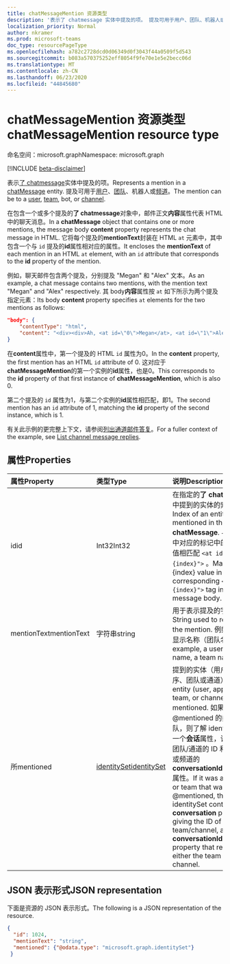 ```yaml
---
title: chatMessageMention 资源类型
description: '表示了 chatmessage 实体中提及的项。 提及可用于用户、团队、机器人或频道。 '
localization_priority: Normal
author: nkramer
ms.prod: microsoft-teams
doc_type: resourcePageType
ms.openlocfilehash: a782c2728dcd0d06349d0f3043f44a0509f5d543
ms.sourcegitcommit: b083a570375252eff8054f9fe70e1e5e2becc06d
ms.translationtype: MT
ms.contentlocale: zh-CN
ms.lasthandoff: 06/23/2020
ms.locfileid: "44845680"
---
```

# <a name="chatmessagemention-resource-type"></a><span data-ttu-id="f9b66-104">chatMessageMention 资源类型</span><span class="sxs-lookup"><span data-stu-id="f9b66-104">chatMessageMention resource type</span></span>

<span data-ttu-id="f9b66-105">命名空间：microsoft.graph</span><span class="sxs-lookup"><span data-stu-id="f9b66-105">Namespace: microsoft.graph</span></span>

[!INCLUDE [beta-disclaimer](../../includes/beta-disclaimer.md)]

<span data-ttu-id="f9b66-106">表示[了 chatmessage](chatmessage.md)实体中提及的项。</span><span class="sxs-lookup"><span data-stu-id="f9b66-106">Represents a mention in a [chatMessage](chatmessage.md) entity.</span></span> <span data-ttu-id="f9b66-107">提及可用于[用户](user.md)、[团队](team.md)、机器人或[频道](channel.md)。</span><span class="sxs-lookup"><span data-stu-id="f9b66-107">The mention can be to a [user](user.md), [team](team.md), bot, or [channel](channel.md).</span></span> 

<span data-ttu-id="f9b66-108">在包含一个或多个提及的**了 chatmessage**对象中，邮件正文**内容**属性代表 HTML 中的聊天消息。</span><span class="sxs-lookup"><span data-stu-id="f9b66-108">In a **chatMessage** object that contains one or more mentions, the message body **content** property represents the chat message in HTML.</span></span> <span data-ttu-id="f9b66-109">它将每个提及的**mentionText**封装在 HTML `at` 元素中，其中包含一个与 `id` 提及的**id**属性相对应的属性。</span><span class="sxs-lookup"><span data-stu-id="f9b66-109">It encloses the **mentionText** of each mention in an HTML `at` element, with an `id` attribute that corresponds to the **id** property of the mention.</span></span>

<span data-ttu-id="f9b66-110">例如，聊天邮件包含两个提及，分别提及 "Megan" 和 "Alex" 文本。</span><span class="sxs-lookup"><span data-stu-id="f9b66-110">As an example, a chat message contains two mentions, with the mention text "Megan" and "Alex" respectively.</span></span> <span data-ttu-id="f9b66-111">其 body**内容**属性按 `at` 如下所示为两个提及指定元素：</span><span class="sxs-lookup"><span data-stu-id="f9b66-111">Its body **content** property specifies `at` elements for the two mentions as follows:</span></span>

``` json
"body": {
    "contentType": "html",
    "content": "<div><div>Ah, <at id=\"0\">Megan</at>, <at id=\"1\">Alex</at>, I saw them in a separate folder. Thanks!</div>\n</div>"
}
```

<span data-ttu-id="f9b66-112">在**content**属性中，第一个提及的 HTML `id` 属性为0。</span><span class="sxs-lookup"><span data-stu-id="f9b66-112">In the **content** property, the first mention has an HTML `id` attribute of 0.</span></span> <span data-ttu-id="f9b66-113">这对应于**chatMessageMention**的第一个实例的**id**属性，也是0。</span><span class="sxs-lookup"><span data-stu-id="f9b66-113">This corresponds to the **id** property of that first instance of **chatMessageMention**, which is also 0.</span></span>

<span data-ttu-id="f9b66-114">第二个提及的 `id` 属性为1，与第二个实例的**id**属性相匹配，即1。</span><span class="sxs-lookup"><span data-stu-id="f9b66-114">The second mention has an `id` attribute of 1, matching the **id** property of the second instance, which is 1.</span></span>

<span data-ttu-id="f9b66-115">有关此示例的更完整上下文，请参阅[列出通道邮件答复](../api/channel-list-messagereplies.md#example)。</span><span class="sxs-lookup"><span data-stu-id="f9b66-115">For a fuller context of the example, see [List channel message replies](../api/channel-list-messagereplies.md#example).</span></span>

## <a name="properties"></a><span data-ttu-id="f9b66-116">属性</span><span class="sxs-lookup"><span data-stu-id="f9b66-116">Properties</span></span>
| <span data-ttu-id="f9b66-117">属性</span><span class="sxs-lookup"><span data-stu-id="f9b66-117">Property</span></span>     | <span data-ttu-id="f9b66-118">类型</span><span class="sxs-lookup"><span data-stu-id="f9b66-118">Type</span></span>   |<span data-ttu-id="f9b66-119">说明</span><span class="sxs-lookup"><span data-stu-id="f9b66-119">Description</span></span>|
|:---------------|:--------|:----------|
|<span data-ttu-id="f9b66-120">id</span><span class="sxs-lookup"><span data-stu-id="f9b66-120">id</span></span>|<span data-ttu-id="f9b66-121">Int32</span><span class="sxs-lookup"><span data-stu-id="f9b66-121">Int32</span></span>|<span data-ttu-id="f9b66-122">在指定的**了 chatmessage**中提到的实体的索引。</span><span class="sxs-lookup"><span data-stu-id="f9b66-122">Index of an entity being mentioned in the specified **chatMessage**.</span></span> <span data-ttu-id="f9b66-123">与邮件正文中对应的标记中的 {index} 值相匹配 `<at id="{index}">` 。</span><span class="sxs-lookup"><span data-stu-id="f9b66-123">Matches the {index} value in the corresponding `<at id="{index}">` tag in the message body.</span></span>|
|<span data-ttu-id="f9b66-124">mentionText</span><span class="sxs-lookup"><span data-stu-id="f9b66-124">mentionText</span></span>|<span data-ttu-id="f9b66-125">字符串</span><span class="sxs-lookup"><span data-stu-id="f9b66-125">string</span></span>|<span data-ttu-id="f9b66-126">用于表示提及的字符串。</span><span class="sxs-lookup"><span data-stu-id="f9b66-126">String used to represent the mention.</span></span> <span data-ttu-id="f9b66-127">例如，用户的显示名称（团队名称）。</span><span class="sxs-lookup"><span data-stu-id="f9b66-127">For example, a user's display name, a team name.</span></span>|
|<span data-ttu-id="f9b66-128">所</span><span class="sxs-lookup"><span data-stu-id="f9b66-128">mentioned</span></span>|[<span data-ttu-id="f9b66-129">identitySet</span><span class="sxs-lookup"><span data-stu-id="f9b66-129">identitySet</span></span>](identityset.md)|<span data-ttu-id="f9b66-130">提到的实体（用户、应用程序、团队或通道）。</span><span class="sxs-lookup"><span data-stu-id="f9b66-130">The entity (user, application, team, or channel) that was mentioned.</span></span>  <span data-ttu-id="f9b66-131">如果它是 @mentioned 的频道或团队，则了解 identityset 包含一个**会话**属性，该属性提供团队/通道的 ID 和代表团队或频道的**conversationIdentityType**属性。</span><span class="sxs-lookup"><span data-stu-id="f9b66-131">If it was a channel or team that was @mentioned, the identitySet contains a **conversation** property giving the ID of the team/channel, and a **conversationIdentityType** property that represents either the team or channel.</span></span>|


## <a name="json-representation"></a><span data-ttu-id="f9b66-132">JSON 表示形式</span><span class="sxs-lookup"><span data-stu-id="f9b66-132">JSON representation</span></span>

<span data-ttu-id="f9b66-133">下面是资源的 JSON 表示形式。</span><span class="sxs-lookup"><span data-stu-id="f9b66-133">The following is a JSON representation of the resource.</span></span>

<!-- {
  "blockType": "resource",
  "@odata.type": "microsoft.graph.chatMessageMention"
}-->

```json
{
  "id": 1024,
  "mentionText": "string",
  "mentioned": {"@odata.type": "microsoft.graph.identitySet"}
 }

```

<!-- uuid: 8fcb5dbc-d5aa-4681-8e31-b001d5168d79
2015-10-25 14:57:30 UTC -->
<!--
{
  "type": "#page.annotation",
  "description": "chat mention resource",
  "keywords": "",
  "section": "documentation",
  "tocPath": "",
  "suppressions": []
}
-->
